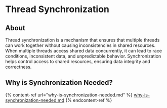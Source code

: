 # Thread Synchronization

## About

Thread synchronization is a mechanism that ensures that multiple threads can work together without causing inconsistencies in shared resources. When multiple threads access shared data concurrently, it can lead to race conditions, inconsistent data, and unpredictable behavior. Synchronization helps control access to shared resources, ensuring data integrity and correctness.

## Why is Synchronization Needed?

{% content-ref url="why-is-synchronization-needed.md" %}
[why-is-synchronization-needed.md](why-is-synchronization-needed.md)
{% endcontent-ref %}







